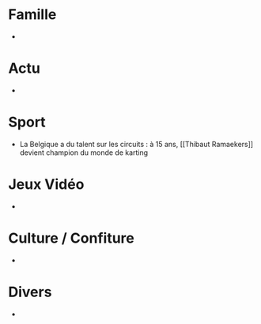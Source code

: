 # Famille
- 
# Actu
- 
# Sport
- La Belgique a du talent sur les circuits : à 15 ans, [[Thibaut Ramaekers]] devient champion du monde de karting
# Jeux Vidéo
- 
# Culture / Confiture
- 
# Divers
- 

